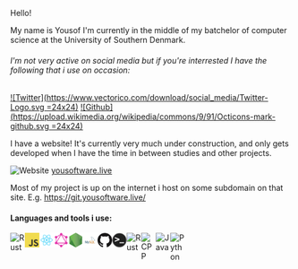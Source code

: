 Hello!

My name is Yousof I'm currently in the middle of my batchelor of computer science at the University of Southern Denmark.

###### I'm not very active on social media but if you're interrested I have the following that i use on occasion:

[![Twitter](https://www.vectorico.com/download/social_media/Twitter-Logo.svg =24x24)](https://twitter.com/YousofMersal)
[![Github](https://upload.wikimedia.org/wikipedia/commons/9/91/Octicons-mark-github.svg =24x24)](https://github.com/YousofMersal)

I have a website! It's currently very much under construction, and only gets developed when I have the time in between studies and other projects.

![Website](https://img.shields.io/website?down_message=down&label=yousoftware.live&style=flat-square&up_color=green&up_message=up&url=https%3A%2F%2Fyousoftware.live) [yousoftware.live](https://yousoftware.live)

Most of my project is up on the internet i host on some subdomain on that site. E.g. <https://git.yousoftware.live/>

#### Languages and tools i use:
<img align="left" alt="Rust" width="26px" src="https://upload.wikimedia.org/wikipedia/commons/thumb/9/9f/Vimlogo.svg/1022px-Vimlogo.svg.png" />
<img align="left" alt="JavaScript" width="26px" src="https://raw.githubusercontent.com/github/explore/80688e429a7d4ef2fca1e82350fe8e3517d3494d/topics/javascript/javascript.png" />
<img align="left" alt="React" width="26px" src="https://raw.githubusercontent.com/github/explore/80688e429a7d4ef2fca1e82350fe8e3517d3494d/topics/react/react.png" />
<img align="left" alt="GraphQL" width="26px" src="https://raw.githubusercontent.com/github/explore/80688e429a7d4ef2fca1e82350fe8e3517d3494d/topics/graphql/graphql.png" />
<img align="left" alt="Node.js" width="26px" src="https://raw.githubusercontent.com/github/explore/80688e429a7d4ef2fca1e82350fe8e3517d3494d/topics/nodejs/nodejs.png" />
<img align="left" alt="MySQL" width="26px" src="https://raw.githubusercontent.com/github/explore/80688e429a7d4ef2fca1e82350fe8e3517d3494d/topics/mysql/mysql.png" />
<img align="left" alt="GitHub" width="26px" src="https://raw.githubusercontent.com/github/explore/78df643247d429f6cc873026c0622819ad797942/topics/github/github.png" />
<img align="left" alt="Terminal" width="26px" src="https://raw.githubusercontent.com/github/explore/80688e429a7d4ef2fca1e82350fe8e3517d3494d/topics/terminal/terminal.png" />
<img align="left" alt="Rust" width="26px" src="https://github.com/rust-lang/rust-artwork/blob/master/logo/rust-logo-512x512-blk.png?raw=true" />
<img align="left" alt="CPP" width="26px" src="https://upload.wikimedia.org/wikipedia/commons/thumb/1/18/ISO_C%2B%2B_Logo.svg/220px-ISO_C%2B%2B_Logo.svg.png" /> 
<img align="left" alt="Java" width="26px" src="https://seeklogo.com/images/J/java-logo-7F8B35BAB3-seeklogo.com.png" />
<img align="left" alt="Python" width="26px" src="https://upload.wikimedia.org/wikipedia/commons/thumb/c/c3/Python-logo-notext.svg/1200px-Python-logo-notext.svg.png" />

